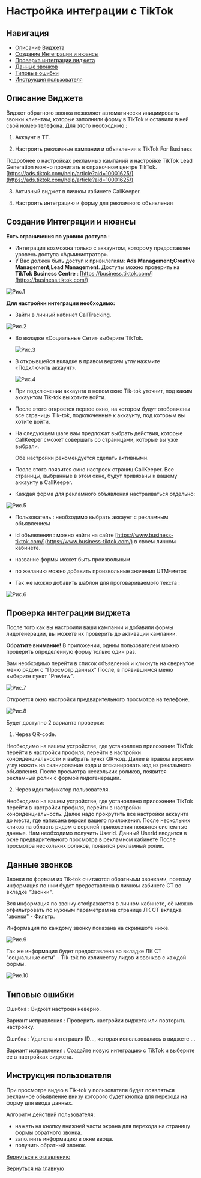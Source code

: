 # Настройка интеграции с TikTok

## Навигация
* [Описание Виджета ](#Описание-Виджета)
* [Создание Интеграции и нюансы ](#Создание-Интеграции-и-нюансы)
* [Проверка интеграции виджета ](#Проверка-интеграции-виджета)
* [Данные звонков ](#Данные-звонков)
* [Типовые ошибки](#Типовые-ошибки)
* [Инструкция пользователя](#Инструкция-пользователя)



## Описание Виджета
Виджет обратного звонка позволяет автоматически инициировать звонки клиентам, которые заполнили форму в TikTok и оставили в ней свой номер телефона.
Для этого необходимо : 

1) Аккаунт в ТТ.

2) Настроить рекламные кампании и объявления в TikTok For Business

Подробнее о настройках рекламных кампаний и настройке TikTok Lead Generation  можно прочитать в справочном центре TikTok. [https://ads.tiktok.com/help/article?aid=10001625/](https://ads.tiktok.com/help/article?aid=10001625/)

3) Активный виджет в личном кабинете CallKeeper.

4) Настроить интеграцию и форму для рекламного объявления

## Создание Интеграции и нюансы


**Есть ограничения по уровню доступа** :
- Интеграция возможна только с аккаунтом, которому предоставлен уровень доступа «Администратор».
- У Вас должен быть доступ к привилегиям: **Ads Management;Creative Management;Lead Management**.
Доступы можно проверить на **TikTok Business Centre** : [https://business.tiktok.com/](https://business.tiktok.com/)

![Рис.1](images/Lkbiznesakk1.png)

**Для настройки интеграции необходимо:**

- Зайти в личный кабинет CallTracking. 

![Рис.2](images/LKCT1.jpg)

- Во вкладке «Социальные Сети» выберите TikTok.

  ![Рис.3](images/LKceti.png)

- В открывшейся вкладке в правом верхем углу нажмите «Подключить аккаунт».

   ![Рис.4](images/akk1.jpg)

- При подключении аккаунта в новом окне Tik-tok уточнит, под каким аккаунтом Tik-tok вы хотите войти.

- После этого откроется первое окно, на котором будут отображены все страницы Tik-tok, подключенные к аккаунту, под которым вы хотите войти.

- На следующем шаге вам предложат выбрать действия, которые CallKeeper сможет совершать со страницами, которые вы уже выбрали.

  Обе настройки рекомендуется сделать активными.

- После этого появится окно настроек страниц CallKeeper. Все страницы, выбранные в этом окне, будут привязаны к вашему аккаунту в CallKeeper.

- Каждая форма для рекламного объявления настраиваться отдельно:

![Рис.5](images/forma.jpg)

- Пользователь : необходимо выбрать аккаунт с рекламным объявлением
- id объявления : можно найти на сайте [https://www.business-tiktok.com/](https://www.business-tiktok.com/) в своем личном кабинете.
- название формы может быть произвольным
- по желанию можно добавить произвольные значения UTM-меток

- Так же можно добавить шаблон для проговариваемого текста :

![Рис.6](images/text1.jpg)


##  Проверка интеграции виджета

После того как вы настроили ваши кампании и добавили формы лидогенерации, вы можете их проверить до активации кампании.

**Обратите внимание!** В приложении, одним пользователем можно проверить определенную форму только один раз.


Вам необходимо перейти в список объявлений и кликнуть на свернутое меню рядом с "Просмотр данных"
После, в появившимся меню выберите пункт "Preview".

![Рис.7](images/5.png)

Откроется окно настройки предварительного просмотра на телефоне.

![Рис.8](images/6.png)

Будет доступно 2 варианта проверки:

1. Через QR-code. 

 Необходимо на вашем устройстве, где установлено приложение TikTok перейти в настройки профиля, перейти в настройки конфиденциальности и выбрать пункт QR-код. Далее в правом верхнем углу нажать на сканирование кода и отсканировать код из рекламного объявления.
После просмотра нескольких роликов, появится рекламный ролик с формой лидогенерации.

2. Через идентификатор пользователя.

 Необходимо на вашем устройстве, где установлено приложение TikTok перейти в настройки профиля, перейти в настройки конфиденциальность.
Далее надо прокрутить все настройки аккаунта до места, где написана версия вашего приложения.
После нескольких кликов на область рядом с версией приложения появятся системные данные. Нам необходимо получить UserId.
Данный UserId вводится в окне предварительного просмотра в рекламном кабинете
После просмотра нескольких роликов, появится рекламный ролик.

## Данные звонков

Звонки по формам из Tik-tok считаются обратными звонками, поэтому информация по ним будет предоставлена в личном кабинете CT во вкладке "Звонки".


Вся информация по звонку отображается в личном кабинете, её можно отфильтровать по нужным параметрам на странице ЛК СТ вкладка "звонки" - Фильтр.

Информация по каждому звонку показана на скриншоте ниже.

![Рис.9](images/метки.png)

Так же информация будет предоставлена во вкладке ЛК СТ "социальные сети" - Tik-tok по количеству лидов и звонков с каждой формы.

![Рис.10](images/lid.png)


## Типовые ошибки

 Ошибка : Виджет настроен неверно.

Вариант исправления : Проверить настройки виджета или повторить настройку.

 Ошибка : Удалена интеграция ID..., которая использовалась в виджете ...

Вариант исправления : Создайте новую интеграцию с TikTok и выберите ее в настройках виджета.

## Инструкция пользователя

 При просмотре видео в Tik-tok у пользователя будет появляться рекламное объявление внизу которого будет кнопка для перехода на форму для ввода данных. 
 
Алгоритм действий пользователя:
- нажать на кнопку внижней части экрана для перехода на страницу формы обратного звонка.
- заполнить информацию в окне ввода.
- получить обратный звонок.


[Вернуться к оглавлению](#навигация)

[Вернуться на главную](/README.md/#documentation)